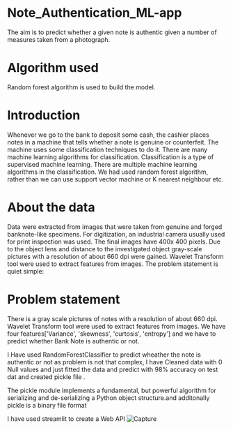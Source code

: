 # Note_Authentication_ML-app
The aim is to predict whether a given note is authentic given a number of measures taken from a photograph.

# Algorithm used
Random forest algorithm is used to build the model.

# Introduction
Whenever we go to the bank to deposit some cash, the cashier places notes in a machine that tells whether a note is genuine or counterfeit. The machine uses some classification techniques to do it. There are many machine learning algorithms for classification. Classification is a type of supervised machine learning. There are multiple machine learning algorithms in the classification.
We had used random forest algorithm, rather than we can use support vector machine or K nearest neighbour etc.

# About the data
Data were extracted from images that were taken from genuine and forged banknote-like specimens. For digitization, an industrial camera usually used for print inspection was used. The final images have 400x 400 pixels. Due to the object lens and distance to the investigated object gray-scale pictures with a resolution of about 660 dpi were gained. Wavelet Transform tool were used to extract features from images. The problem statement is quiet simple:

# Problem statement
There is a gray scale pictures of notes with a resolution of about 660 dpi. Wavelet Transform tool were used to extract features from images. We have four features['Variance', 'skewness', 'curtosis', 'entropy'] and we have to predict whether Bank Note is authentic or not.

I Have used RandomForestClassifier to predict wheather the note is authentic or not as problem is not that complex, I have Cleaned data with 0 Null values and just fitted the data and predict with 98% accuracy on test dat and created pickle file .

The pickle module implements a fundamental, but powerful algorithm for serializing and de-serializing a Python object structure.and additonally pickle is a binary file format

I have used streamlit to create a Web API
![Capture](https://user-images.githubusercontent.com/57935250/177293497-7959d5aa-14d6-48fc-a70e-afe500c0f9f4.PNG)
 
